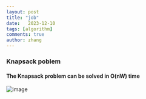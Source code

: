 ```yaml
---
layout: post
title: "job"
date:   2023-12-10
tags: [algorithm]
comments: true
author: zhang
---
```

### Knapsack poblem  

#### The Knapsack problem can be solved in O(nW) time  

![image](https://github.com/zhang-mickey/zhang-mickey.github.io/assets/145342600/bddf4f81-4f80-48e5-b6d7-8b33724170fd)
